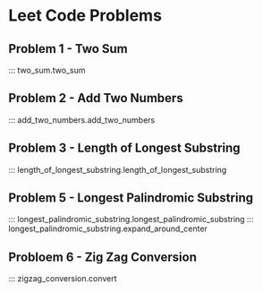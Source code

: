 # Leet Code Problems

## Problem 1 - Two Sum

::: two_sum.two_sum

## Problem 2 - Add Two Numbers

::: add_two_numbers.add_two_numbers

## Problem 3 - Length of Longest Substring

::: length_of_longest_substring.length_of_longest_substring

## Problem 5 - Longest Palindromic Substring

::: longest_palindromic_substring.longest_palindromic_substring
::: longest_palindromic_substring.expand_around_center

## Probloem 6 - Zig Zag Conversion

::: zigzag_conversion.convert
